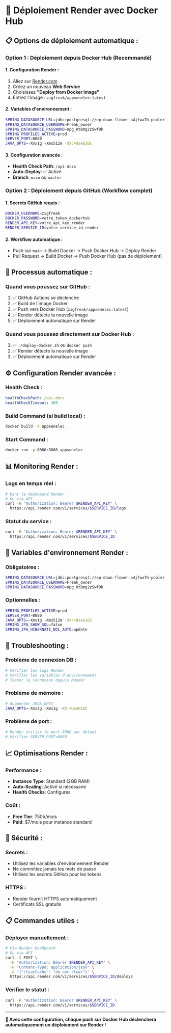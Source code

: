 # 🚀 Déploiement Render avec Docker Hub

## 📋 **Options de déploiement automatique :**

### **Option 1 : Déploiement depuis Docker Hub (Recommandé)**

#### **1. Configuration Render :**
1. Allez sur [Render.com](https://render.com)
2. Créez un nouveau **Web Service**
3. Choisissez **"Deploy from Docker image"**
4. Entrez l'image : `zigfreak/appsenelec:latest`

#### **2. Variables d'environnement :**
```bash
SPRING_DATASOURCE_URL=jdbc:postgresql://ep-dawn-flower-a4jfwa7h-pooler.us-east-1.aws.neon.tech/senelec?sslmode=require&channel_binding=require
SPRING_DATASOURCE_USERNAME=Freak_owner
SPRING_DATASOURCE_PASSWORD=npg_HtBmg2zSwf9k
SPRING_PROFILES_ACTIVE=prod
SERVER_PORT=8080
JAVA_OPTS=-Xmx1g -Xms512m -XX:+UseG1GC
```

#### **3. Configuration avancée :**
- **Health Check Path**: `/api-docs`
- **Auto-Deploy**: ✅ Activé
- **Branch**: `main` ou `master`

### **Option 2 : Déploiement depuis GitHub (Workflow complet)**

#### **1. Secrets GitHub requis :**
```bash
DOCKER_USERNAME=zigfreak
DOCKER_PASSWORD=votre_token_dockerhub
RENDER_API_KEY=votre_api_key_render
RENDER_SERVICE_ID=votre_service_id_render
```

#### **2. Workflow automatique :**
- Push sur `main` → Build Docker → Push Docker Hub → Déploy Render
- Pull Request → Build Docker → Push Docker Hub (pas de déploiement)

## 🔄 **Processus automatique :**

### **Quand vous poussez sur GitHub :**
1. ✅ GitHub Actions se déclenche
2. ✅ Build de l'image Docker
3. ✅ Push vers Docker Hub (`zigfreak/appsenelec:latest`)
4. ✅ Render détecte la nouvelle image
5. ✅ Déploiement automatique sur Render

### **Quand vous poussez directement sur Docker Hub :**
1. ✅ `./deploy-docker.sh` ou `docker push`
2. ✅ Render détecte la nouvelle image
3. ✅ Déploiement automatique sur Render

## ⚙️ **Configuration Render avancée :**

### **Health Check :**
```yaml
healthCheckPath: /api-docs
healthCheckTimeout: 300
```

### **Build Command (si build local) :**
```bash
docker build -t appsenelec .
```

### **Start Command :**
```bash
docker run -p 8080:8080 appsenelec
```

## 📊 **Monitoring Render :**

### **Logs en temps réel :**
```bash
# Dans le dashboard Render
# Ou via API
curl -H "Authorization: Bearer $RENDER_API_KEY" \
  https://api.render.com/v1/services/$SERVICE_ID/logs
```

### **Statut du service :**
```bash
curl -H "Authorization: Bearer $RENDER_API_KEY" \
  https://api.render.com/v1/services/$SERVICE_ID
```

## 🔧 **Variables d'environnement Render :**

### **Obligatoires :**
```bash
SPRING_DATASOURCE_URL=jdbc:postgresql://ep-dawn-flower-a4jfwa7h-pooler.us-east-1.aws.neon.tech/senelec?sslmode=require&channel_binding=require
SPRING_DATASOURCE_USERNAME=Freak_owner
SPRING_DATASOURCE_PASSWORD=npg_HtBmg2zSwf9k
```

### **Optionnelles :**
```bash
SPRING_PROFILES_ACTIVE=prod
SERVER_PORT=8080
JAVA_OPTS=-Xmx1g -Xms512m -XX:+UseG1GC
SPRING_JPA_SHOW_SQL=false
SPRING_JPA_HIBERNATE_DDL_AUTO=update
```

## 🚨 **Troubleshooting :**

### **Problème de connexion DB :**
```bash
# Vérifier les logs Render
# Vérifier les variables d'environnement
# Tester la connexion depuis Render
```

### **Problème de mémoire :**
```bash
# Augmenter JAVA_OPTS
JAVA_OPTS=-Xmx2g -Xms1g -XX:+UseG1GC
```

### **Problème de port :**
```bash
# Render utilise le port 8080 par défaut
# Vérifier SERVER_PORT=8080
```

## 📈 **Optimisations Render :**

### **Performance :**
- **Instance Type**: Standard (2GB RAM)
- **Auto-Scaling**: Activé si nécessaire
- **Health Checks**: Configurés

### **Coût :**
- **Free Tier**: 750h/mois
- **Paid**: $7/mois pour instance standard

## 🔐 **Sécurité :**

### **Secrets :**
- Utilisez les variables d'environnement Render
- Ne committez jamais les mots de passe
- Utilisez les secrets GitHub pour les tokens

### **HTTPS :**
- Render fournit HTTPS automatiquement
- Certificats SSL gratuits

## 📋 **Commandes utiles :**

### **Déployer manuellement :**
```bash
# Via Render Dashboard
# Ou via API
curl -X POST \
  -H "Authorization: Bearer $RENDER_API_KEY" \
  -H "Content-Type: application/json" \
  -d '{"clearCache": "do_not_clear"}' \
  https://api.render.com/v1/services/$SERVICE_ID/deploys
```

### **Vérifier le statut :**
```bash
curl -H "Authorization: Bearer $RENDER_API_KEY" \
  https://api.render.com/v1/services/$SERVICE_ID
```

---

**🎉 Avec cette configuration, chaque push sur Docker Hub déclenchera automatiquement un déploiement sur Render !** 